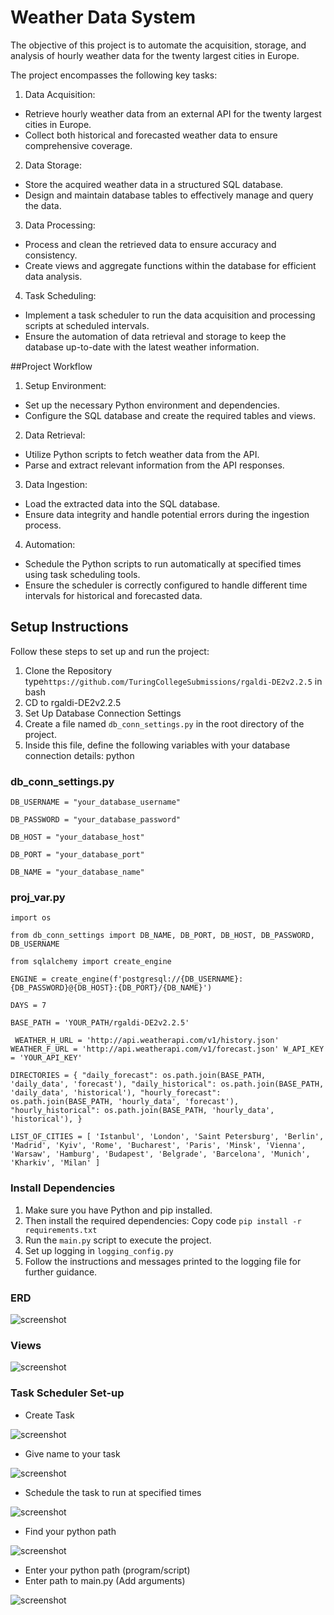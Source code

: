 # Weather Data System

The objective of this project is to automate the acquisition, storage,
and analysis of hourly weather data for the twenty largest cities in Europe.

The project encompasses the following key tasks:

1. Data Acquisition:

- Retrieve hourly weather data from an external API for the twenty largest cities in Europe.
- Collect both historical and forecasted weather data to ensure comprehensive coverage.

2. Data Storage:
- Store the acquired weather data in a structured SQL database.
- Design and maintain database tables to effectively manage and query the data.

3. Data Processing:

- Process and clean the retrieved data to ensure accuracy and consistency.
- Create views and aggregate functions within the database for efficient data analysis.

4. Task Scheduling:

- Implement a task scheduler to run the data acquisition and processing scripts at scheduled intervals.
- Ensure the automation of data retrieval and storage to keep the database up-to-date with the latest weather information.

##Project Workflow
1. Setup Environment:

- Set up the necessary Python environment and dependencies.
- Configure the SQL database and create the required tables and views.

2. Data Retrieval:

- Utilize Python scripts to fetch weather data from the API.
- Parse and extract relevant information from the API responses.

3. Data Ingestion:

- Load the extracted data into the SQL database.
- Ensure data integrity and handle potential errors during the ingestion process.

4. Automation:

- Schedule the Python scripts to run automatically at specified times using task scheduling tools.
- Ensure the scheduler is correctly configured to handle different time intervals for historical and forecasted data.

## Setup Instructions
Follow these steps to set up and run the project:

1. Clone the Repository type`https://github.com/TuringCollegeSubmissions/rgaldi-DE2v2.2.5` in bash
2. CD to rgaldi-DE2v2.2.5
3. Set Up Database Connection Settings
4. Create a file named `db_conn_settings.py` in the root directory of the project.
5. Inside this file, define the following variables with your database connection details:
python

### db_conn_settings.py

`DB_USERNAME = "your_database_username"`

`DB_PASSWORD = "your_database_password"`

`DB_HOST = "your_database_host"`

`DB_PORT = "your_database_port"`

`DB_NAME = "your_database_name"`

### proj_var.py
`import os`

`from db_conn_settings import DB_NAME, DB_PORT, DB_HOST, DB_PASSWORD, DB_USERNAME`

`from sqlalchemy import create_engine`

`ENGINE = create_engine(f'postgresql://{DB_USERNAME}:{DB_PASSWORD}@{DB_HOST}:{DB_PORT}/{DB_NAME}')`

`DAYS = 7`

`BASE_PATH = 'YOUR_PATH/rgaldi-DE2v2.2.5'`

`
WEATHER_H_URL = 'http://api.weatherapi.com/v1/history.json'
WEATHER_F_URL = 'http://api.weatherapi.com/v1/forecast.json'
W_API_KEY = 'YOUR_API_KEY'`

`DIRECTORIES = {
    "daily_forecast": os.path.join(BASE_PATH, 'daily_data', 'forecast'),
    "daily_historical": os.path.join(BASE_PATH, 'daily_data', 'historical'),
    "hourly_forecast": os.path.join(BASE_PATH, 'hourly_data', 'forecast'),
    "hourly_historical": os.path.join(BASE_PATH, 'hourly_data', 'historical'),
}`

`LIST_OF_CITIES = [
    'Istanbul',
    'London',
    'Saint Petersburg',
    'Berlin',
    'Madrid',
    'Kyiv',
    'Rome',
    'Bucharest',
    'Paris',
    'Minsk',
    'Vienna',
    'Warsaw',
    'Hamburg',
    'Budapest',
    'Belgrade',
    'Barcelona',
    'Munich',
    'Kharkiv',
    'Milan'
]`
### Install Dependencies
1. Make sure you have Python and pip installed.
2. Then install the required dependencies: Copy code `pip install -r requirements.txt`
3. Run the `main.py` script to execute the project.
4. Set up logging in `logging_config.py`
5. Follow the instructions and messages printed to the logging file for further guidance.

### ERD
![screenshot](Images/Screenshot1.png)

### Views
![screenshot](Images/Screenshot2.png)

### Task Scheduler Set-up
- Create Task

![screenshot](Images/Screenshot3.png)

- Give name to your task

![screenshot](Images/Screenshot4.png)

- Schedule the task to run at specified times

![screenshot](Images/Screenshot5.png)

- Find your python path

![screenshot](Images/Screenshot6.png)

- Enter your python path (program/script)
- Enter path to main.py (Add arguments)

![screenshot](Images/Screenshot7.png)




